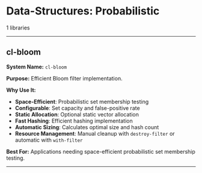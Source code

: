 # Data-Structures: Probabilistic

1 libraries

---

## cl-bloom

**System Name:** `cl-bloom`

**Purpose:** Efficient Bloom filter implementation.

**Why Use It:**
- **Space-Efficient**: Probabilistic set membership testing
- **Configurable**: Set capacity and false-positive rate
- **Static Allocation**: Optional static vector allocation
- **Fast Hashing**: Efficient hashing implementation
- **Automatic Sizing**: Calculates optimal size and hash count
- **Resource Management**: Manual cleanup with `destroy-filter` or automatic with `with-filter`

**Best For:** Applications needing space-efficient probabilistic set membership testing.

---


